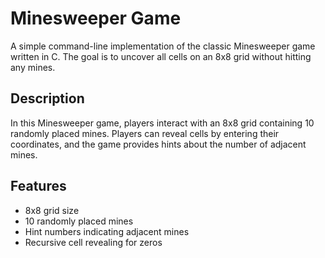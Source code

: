 # Minesweeper Game

A simple command-line implementation of the classic Minesweeper game written in C. The goal is to uncover all cells on an 8x8 grid without hitting any mines.

## Description

In this Minesweeper game, players interact with an 8x8 grid containing 10 randomly placed mines. Players can reveal cells by entering their coordinates, and the game provides hints about the number of adjacent mines.

## Features

- 8x8 grid size
- 10 randomly placed mines
- Hint numbers indicating adjacent mines
- Recursive cell revealing for zeros
